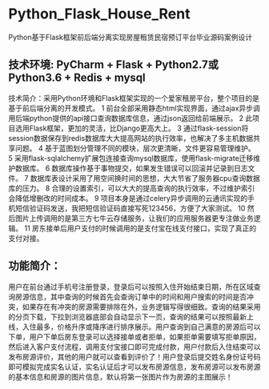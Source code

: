 # Python_Flask_House_Rent
Python基于Flask框架前后端分离实现房屋租赁民宿预订平台毕业源码案例设计

## 技术环境: PyCharm + Flask + Python2.7或Python3.6 + Redis + mysql

技术简介：采用Python环境和Flask框架实现的一个爱家租房平台，整个项目的是基于前后端分离的开发模式。
1 前台全部采用静态html实现界面，通过ajax异步调用后端python提供的api接口查询数据库信息，通过json返回给前端展示。
2 此项目选用Flask框架，更加的灵活，比Django更高大上。
3 通过flask-session将session数据保存到redis数据库大大提高网站的执行效率，也解决了多主机数据共享问题。
4 基于蓝图划分管理不同的模块，层次更清晰，文件更容易管理维护。
5 采用flask-sqlalchemy扩展包连接查询mysql数据库，使用flask-migrate迁移维护数据库。
6 数据库操作基于事物提交，如果发生错误可以回滚并记录到日志文件。
7 数据库表设计采用了用空间换时间的思想，大大节省了服务器cpu查询数据库的压力。
8 合理的设置索引，可以大大的提高查询的执行效率，不过维护索引会降低增删改的时间成本。
9 项目本身是通过celery异步调用的云通讯实现的手机短信验证码发送，我把短信验证码直接写死123456，方便了大家测试。
10 然后图片上传调用的是第三方七牛云存储服务，让我们的应用服务器更专注做业务逻辑。
11 房东接单后用户支付的时候调用的是支付宝在线支付接口，实现了真正的支付对接。

## 功能简介：
   用户在前台通过手机号注册登录，登录后可以按照入住开始结束日期，所在区域查询房源信息，其中查询的时候首先会查询订单中的时间和用户搜索的时间是否冲突，如果存在有冲突的房源需要排除在外，业务逻辑写得很细致。查询的结果采用的分页下载，下拉到浏览器底部会自动显示下一页，查询的结果可以按照最新上线，入住最多，价格升序或降序进行排序展示。用户查询到自己满意的房源后可以下单，用户下单后房东登录可以选择接单或者拒单，如果拒单需要填写拒单原因，然后进入客户支付流程，调用支付宝接口即可完成付款，用户付款后入住结束可以发布房源评价，其他的用户就可以查看到评价了！用户登录后提交姓名身份证号码即可模拟完成实名认证，实名认证后才可以发布房源信息，发布房源可以发布房源的基本信息和房源的图片信息，默认将第一张图片作为房源的主图展示！
